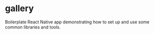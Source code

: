 # gallery

Boilerplate React Native app demonstrating how to set up and use some common libraries and tools.
